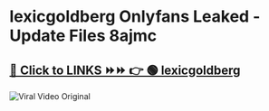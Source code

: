 
 # lexicgoldberg Onlyfans Leaked - Update Files 8ajmc

## <h2><a href="https://clipsfans.com/lexicgoldberg&ref=git">🔗 Click to LINKS ⏩⏩ 👉 🟢 lexicgoldberg </a></h2>

<a href="https://clipsfans.com/lexicgoldberg&ref=git" rel="nofollow" data-target="animated-image.originalLink"><img src="https://i.ibb.co.com/xMMVF88/686577567.gif" alt="Viral Video Original" style="max-width: 100%; display: inline-block;" data-target="animated-image.originalImage"></a>

